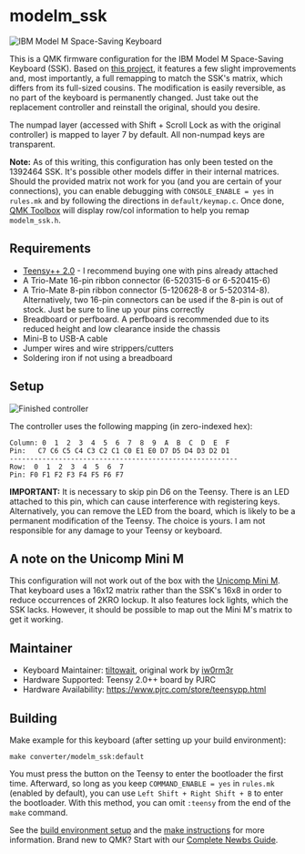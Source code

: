 # modelm_ssk

![IBM Model M Space-Saving Keyboard](https://i.imgur.com/CSXrQI5.jpg)

This is a QMK firmware configuration for the IBM Model M Space-Saving Keyboard (SSK). Based on [this project](https://github.com/qmk/qmk_firmware/tree/master/keyboards/converter/modelm101), it features a few slight improvements and, most importantly, a full remapping to match the SSK's matrix, which differs from its full-sized cousins. The modification is easily reversible, as no part of the keyboard is permanently changed. Just take out the replacement controller and reinstall the original, should you desire.

The numpad layer (accessed with Shift + Scroll Lock as with the original controller) is mapped to layer 7 by default. All non-numpad keys are transparent.

**Note:** As of this writing, this configuration has only been tested on the 1392464 SSK. It's possible other models differ in their internal matrices. Should the provided matrix not work for you (and you are certain of your connections), you can enable debugging with `CONSOLE_ENABLE = yes` in `rules.mk` and by following the directions in `default/keymap.c`. Once done, [QMK Toolbox](https://github.com/qmk/qmk_toolbox) will display row/col information to help you remap `modelm_ssk.h`.

## Requirements

* [Teensy++ 2.0](https://www.pjrc.com/store/teensypp.html) - I recommend buying one with pins already attached
* A Trio-Mate 16-pin ribbon connector (6-520315-6 or 6-520415-6)
* A Trio-Mate 8-pin ribbon connector (5-120628-8 or 5-520314-8). Alternatively, two 16-pin connectors can be used if the 8-pin is out of stock. Just be sure to line up your pins correctly
* Breadboard or perfboard. A perfboard is recommended due to its reduced height and low clearance inside the chassis
* Mini-B to USB-A cable
* Jumper wires and wire strippers/cutters
* Soldering iron if not using a breadboard

## Setup

![Finished controller](https://i.imgur.com/m1yuo4F.jpg)

The controller uses the following mapping (in zero-indexed hex):

```
Column: 0  1  2  3  4  5  6  7  8  9  A  B  C  D  E  F
Pin:   C7 C6 C5 C4 C3 C2 C1 C0 E1 E0 D7 D5 D4 D3 D2 D1
--------------------------------------------------------
Row:  0  1  2  3  4  5  6  7
Pin: F0 F1 F2 F3 F4 F5 F6 F7
```

**IMPORTANT:** It is necessary to skip pin D6 on the Teensy. There is an LED attached to this pin, which can cause interference with registering keys. Alternatively, you can remove the LED from the board, which is likely to be a permanent modification of the Teensy. The choice is yours. I am not responsible for any damage to your Teensy or keyboard.

## A note on the Unicomp Mini M

This configuration will not work out of the box with the [Unicomp Mini M](https://www.pckeyboard.com/page/product/MINI_M). That keyboard uses a 16x12 matrix rather than the SSK's 16x8 in order to reduce occurrences of 2KRO lockup. It also features lock lights, which the SSK lacks. However, it should be possible to map out the Mini M's matrix to get it working.

## Maintainer

* Keyboard Maintainer: [tiltowait](https://github.com/tiltowait), original work by [iw0rm3r](https://github.com/iw0rm3r)
* Hardware Supported: Teensy 2.0++ board by PJRC
* Hardware Availability: https://www.pjrc.com/store/teensypp.html

## Building

Make example for this keyboard (after setting up your build environment):

    make converter/modelm_ssk:default

You must press the button on the Teensy to enter the bootloader the first time. Afterward, so long as you keep `COMMAND_ENABLE = yes` in `rules.mk` (enabled by default), you can use `Left Shift + Right Shift + B` to enter the bootloader. With this method, you can omit `:teensy` from the end of the `make` command.

See the [build environment setup](https://docs.qmk.fm/#/getting_started_build_tools) and the [make instructions](https://docs.qmk.fm/#/getting_started_make_guide) for more information. Brand new to QMK? Start with our [Complete Newbs Guide](https://docs.qmk.fm/#/newbs).
